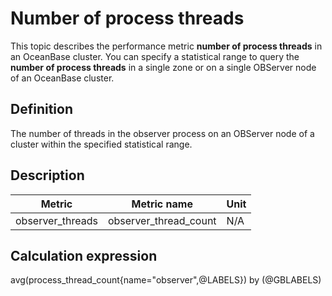 # Number of process threads

This topic describes the performance metric **number of process threads** in an OceanBase cluster. You can specify a statistical range to query the **number of process threads** in a single zone or on a single OBServer node of an OceanBase cluster.

## Definition

The number of threads in the observer process on an OBServer node of a cluster within the specified statistical range.

## Description

| **Metric** | **Metric name** | **Unit** |
|---------|--------------|--------|
| observer_threads | observer_thread_count | N/A |

## Calculation expression

avg(process_thread_count{name="observer",@LABELS}) by (@GBLABELS)
